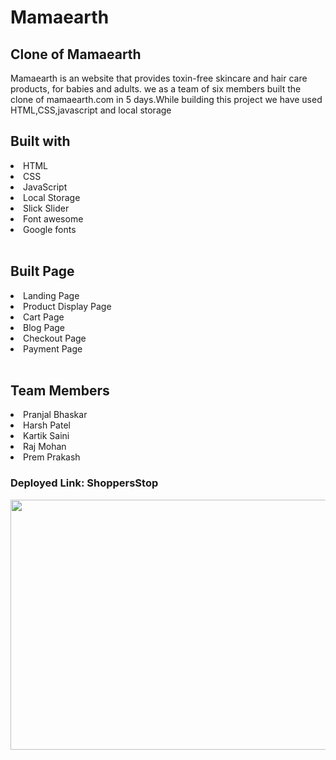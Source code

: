 <h1>Mamaearth</h1>
<h2>Clone of Mamaearth</h2>
<p>Mamaearth is an website that provides toxin-free skincare and hair care products, for babies and adults. we as a team of six members built the clone of mamaearth.com in 5 days.While building this project we have used HTML,CSS,javascript and local storage</p>

<h2>Built with</h2>
<li>HTML</li>
<li>CSS</li>
<li>JavaScript</li>
<li>Local Storage</li>
<li>Slick Slider</li>
<li>Font awesome</li>
<li>Google fonts</li>
<br>
<h2>Built Page</h2>
<li>Landing Page</li>
<li>Product Display Page</li>
<li>Cart Page</li>
<li>Blog Page</li>
<li>Checkout Page</li>
<li>Payment Page</li>
<br>


<h2>Team Members</h2>
<li><a href="https://github.com/pranjalbhaskar-27" style="text-decoration:none" target="_blank">Pranjal Bhaskar</a></li>

<li><a href="https://github.com/Harsh244007"style="text-decoration:none" target="_blank">Harsh Patel</a></li>

<li><a href="https://github.com/Kartiksaini88"style="text-decoration:none" target="_blank">Kartik Saini</a></li>

<li><a href="https://github.com/rajmohanreddy774"style="text-decoration:none" target="_blank">Raj Mohan</a></li>

<li><a href="https://github.com/Premprakas7"style="text-decoration:none" target="_blank">Prem Prakash</a></li>


<h3>Deployed Link: <a href="https://shoppersdemo.netlify.app/" style="text-decoration:none" target="_blank">ShoppersStop</a></h3>
<img style="width: 1000px; height: 400px;" src="https://camo.githubusercontent.com/df62234e510cc4b0001ff822c005f81de34aa421f2a52111d4c187a24eb372a7/68747470733a2f2f7777772e62696e672e636f6d2f696d616765732f626c6f623f626369643d53344b68616f576f465273455841"/>

